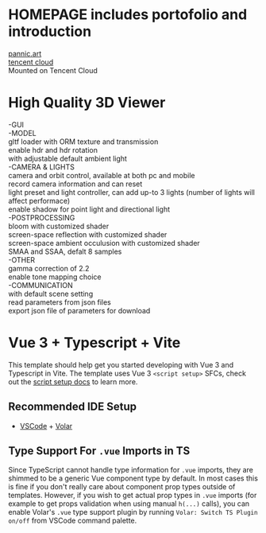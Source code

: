 # HOMEPAGE includes portofolio and introduction
[pannic.art](http://pannic.art)  
[tencent cloud](https://homepage-2glz1j8c64ea8b56-1308663829.ap-shanghai.app.tcloudbase.com)  
Mounted on Tencent Cloud

# High Quality 3D Viewer  
-GUI  
-MODEL  
  gltf loader with ORM texture and transmission  
  enable hdr and hdr rotation  
  with adjustable default ambient light  
-CAMERA & LIGHTS  
  camera and orbit control, available at both pc and mobile  
  record camera information and can reset  
  light preset and light controller, can add up-to 3 lights (number of lights will affect performace)  
  enable shadow for point light and directional light  
-POSTPROCESSING  
  bloom with customized shader  
  screen-space reflection with customized shader  
  screen-space ambient occulusion with customized shader  
  SMAA and SSAA, defalt 8 samples  
-OTHER  
  gamma correction of 2.2  
  enable tone mapping choice  
-COMMUNICATION  
  with default scene setting  
  read parameters from json files  
  export json file of parameters for download  



# Vue 3 + Typescript + Vite

This template should help get you started developing with Vue 3 and Typescript in Vite. The template uses Vue 3 `<script setup>` SFCs, check out the [script setup docs](https://v3.vuejs.org/api/sfc-script-setup.html#sfc-script-setup) to learn more.

## Recommended IDE Setup

- [VSCode](https://code.visualstudio.com/) + [Volar](https://marketplace.visualstudio.com/items?itemName=johnsoncodehk.volar)

## Type Support For `.vue` Imports in TS

Since TypeScript cannot handle type information for `.vue` imports, they are shimmed to be a generic Vue component type by default. In most cases this is fine if you don't really care about component prop types outside of templates. However, if you wish to get actual prop types in `.vue` imports (for example to get props validation when using manual `h(...)` calls), you can enable Volar's `.vue` type support plugin by running `Volar: Switch TS Plugin on/off` from VSCode command palette.
